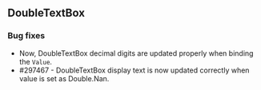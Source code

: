 ## DoubleTextBox

### Bug fixes

* Now, DoubleTextBox decimal digits are updated properly when binding the `Value`.
* \#297467 - DoubleTextBox display text is now updated correctly when value is set as Double.Nan.